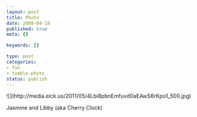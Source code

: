```yaml
--- 
layout: post
title: Photo
date: 2009-04-18
published: true
meta: {}

keywords: []

type: post
categories: 
- fun
- tumble-photo
status: publish
---
```

<div class="figure">            ![](http://media.eick.us/2011/05/4Lbi8pbnEmfuvd0aEAwS6rKpo1_500.jpg)        </div>

Jasmine and Libby (aka Cherry Clock)

